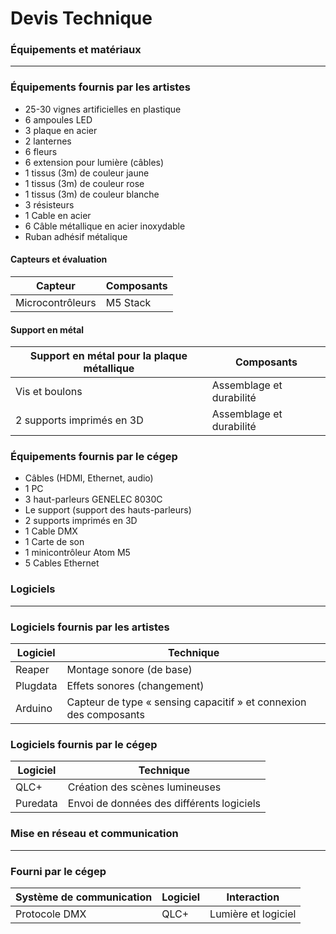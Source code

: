 # Devis Technique

### Équipements et matériaux
---
### Équipements fournis par les artistes

- 25-30 vignes artificielles en plastique 
- 6 ampoules LED 
- 3 plaque en acier
- 2 lanternes 
- 6 fleurs
- 6 extension pour lumière (câbles) 
- 1 tissus (3m) de couleur jaune
- 1 tissus (3m) de couleur rose
- 1 tissus (3m) de couleur blanche
- 3 résisteurs
- 1 Cable en acier
- 6 Câble métallique en acier inoxydable
- Ruban adhésif métalique
  
#### Capteurs et évaluation

| Capteur          | Composants |
| ---------------- | ---------- |
| Microcontrôleurs | M5 Stack   |

#### Support en métal

| Support en métal pour la plaque métallique | Composants               |
| ------------------------------------------ | ------------------------ |
| Vis et boulons                             | Assemblage et durabilité |
| 2 supports imprimés en 3D                  | Assemblage et durabilité |

### Équipements fournis par le cégep

- Câbles (HDMI, Ethernet, audio)
- 1 PC
- 3 haut-parleurs GENELEC 8030C
- Le support (support des hauts-parleurs)
- 2 supports imprimés en 3D
- 1 Cable DMX
- 1 Carte de son
- 1 minicontrôleur Atom M5
- 5 Cables Ethernet

### Logiciels 

---
### Logiciels fournis par les artistes
  
| Logiciel | Technique                                                         |
| -------- | ----------------------------------------------------------------- |
| Reaper   | Montage sonore (de base)                                          |
| Plugdata | Effets sonores (changement)                                       |
| Arduino  | Capteur de type « sensing capacitif » et connexion des composants |

### Logiciels fournis par le cégep

| Logiciel | Technique                                 |
| -------- | ----------------------------------------- |
| QLC+     | Création des scènes lumineuses            |
| Puredata | Envoi de données des différents logiciels |

### Mise en réseau et communication

---
### Fourni par le cégep

| Système de communication | Logiciel | Interaction         |
| ------------------------ | -------- | ------------------- |
| Protocole DMX            | QLC+     | Lumière et logiciel |
